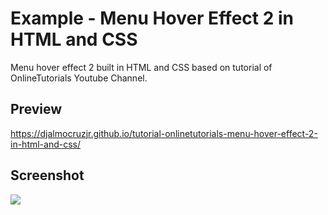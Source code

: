 <h1>Example - Menu Hover Effect 2 in HTML and CSS</h1>
<p>Menu hover effect 2 built in HTML and CSS based on tutorial of OnlineTutorials Youtube Channel.</p>

<h2>Preview</h2>
<p><a href="https://djalmocruzjr.github.io/tutorial-onlinetutorials-menu-hover-effect-2-in-html-and-css/" target="_blank">https://djalmocruzjr.github.io/tutorial-onlinetutorials-menu-hover-effect-2-in-html-and-css/</a></p>
  
<h2>Screenshot</h2>
<img src="https://raw.githubusercontent.com/DjalmoCruzJr/onlinetutorials-tutorial-menu-hover-effect-2-in-html-and-css/master/screenshot/screenshot.gif">

